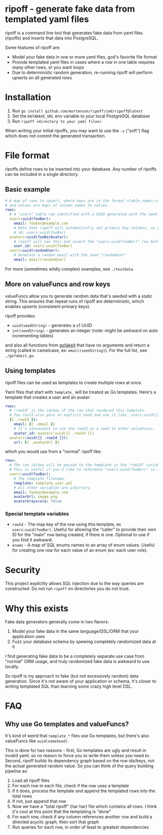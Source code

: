 # ripoff - generate fake data from templated yaml files

ripoff is a command line tool that generates fake data from yaml files (ripoffs) and inserts that data into PostgreSQL.

Some features of ripoff are:

- Model your fake data in one or more yaml files, god's favorite file format
- Provide templated yaml files in cases where a row in one table requires many other rows, or you want loops
- Due to deterministic random generation, re-running ripoff will perform upserts on all generated rows

# Installation

1. Run `go install github.com/mortenson/ripoff/cmd/ripoff@latest`
2. Set the `DATABASE_URL` env variable to your local PostgreSQL database
3. Run `ripoff <directory to your yaml files>`

When writing your initial ripoffs, you may want to use the `-s` ("soft") flag which does not commit the generated transaction.

# File format

ripoffs define rows to be inserted into your database. Any number of ripoffs can be included in a single directory.

## Basic example

```yaml
# A map of rows to upsert, where keys are in the format <table_name>:<valueFunc>(<seed>),
# and values are maps of column names to values.
rows:
  # A "users" table row identified with a UUID generated with the seed "fooBar"
  users:uuid(fooBar):
    email: foobar@example.com
    # Note that ripoff will automatically set primary key columns, so you don't need to add:
    # id: users:uuid(fooBar)
  avatars:uuid(fooBarAvatar):
    # ripoff will see this and insert the "users:uuid(fooBar)" row before this row
    user_id: users:uuid(fooBar)
  users:uuid(randomUser):
    # Generate a random email with the seed "randomUser"
    email: email(randomUser)
```

For more (sometimes wildly complex) examples, see `./testdata`.

## More on valueFuncs and row keys

valueFuncs allow you to generate random data that's seeded with a static string. This ensures that repeat runs of ripoff are deterministic, which enables upserts (consistent primary keys).

ripoff provides:

- `uuid(seedString)` - generates a v1 UUID
- `int(seedString)` - generates an integer (note: might be awkward on auto incrementing tables)

and also all functions from [gofakeit](https://github.com/brianvoe/gofakeit?tab=readme-ov-file#functions) that have no arguments and return a string (called in camelcase, ex: `email(seedString)`). For the full list, see `./gofakeit.go`.

## Using templates

ripoff files can be used as templates to create multiple rows at once.

Yaml files that start with `template_` will be treated as Go templates. Here's a template that creates a user and an avatar:

```yaml
rows:
  # "rowId" is the id/key of the row that rendered this template.
  # You could also pass an explicit seed and use it like `users:uuid({{ .seed }})`
  {{ .rowId }}:
    email: {{ .email }}
    # It's convenient to use the rowId as a seed to other valueFuncs.
    avatar_id: avatars:uuid({{ .rowId }})
  avatars:uuid({{ .rowId }}):
    url: {{ .avatarUrl }}
```

which you would use from a "normal" ripoff like:

```yaml
rows:
  # The row id/key will be passed to the template in the "rowId" variable.
  # This is useful if you'd like to reference "users:uuid(fooBar)" in a foreign key elsewhere.
  users:uuid(fooBar):
    # The template filename.
    template: template_user.yml
    # All other variables are arbitrary.
    email: foobar@example.com
    avatarUrl: image.png
    avatarGrayscale: false
```

### Special template variables

- `rowId` - The map key of the row using this template, ex `users:uuid(fooBar)`. Useful for allowing the "caller" to provide their own ID for the "main" row being created, if there is one. Optional to use if you find it awkward.
- `enums` - A map of SQL enums names to an array of enum values. Useful for creating one row for each value of an enum (ex: each user role).

# Security

This project explicitly allows SQL injection due to the way queries are constructed. Do not run `ripoff` on directories you do not trust.

# Why this exists

Fake data generators generally come in two flavors:

1. Model your fake data in the same language/DSL/ORM that your application uses
2. Fuzz your database schema by spewing completely randomized data at it

I find generating fake data to be a completely separate use case from "normal" ORM usage, and truly randomized fake data is awkward to use locally.

So ripoff is my approach to fake (but not excessively random) data generation. Since it's not aware of your application or schema, it's closer to writing templated SQL than learning some crazy high level DSL.

# FAQ

## Why use Go templates and valueFuncs?

It's kind of weird that `template_*` files use Go templates, but there's also valueFuncs like `uuid(someSeed)`.

This is done for two reasons - first, Go templates are ugly and result in invalid yaml, so no reason to force you to write them unless you need to. Second, ripoff builds its dependency graph based on the row ids/keys, not the actual generated random value. So you can think of the query building pipeline as:

1. Load all ripoff files
2. For each row in each file, check if the row uses a template
3. If it does, process the template and append the templated rows into the total rows
4. If not, just append that row
5. Now we have a "total ripoff" (har har) file which contains all rows. I think it's cool at this point that the templating is "done"
6. For each row, check if any column references another row and build a directed acyclic graph, then sort that graph
7. Run queries for each row, in order of least to greatest dependencies
